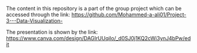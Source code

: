 The content in this repository is a part of the group project which can be accessed through the link: https://github.com/Mohammed-a-ali01/Project-3---Data-Visualization-

The presentation is shown by the link: https://www.canva.com/design/DAGIrUUqilo/_d0SJ0j1KQ2cWi3ynJ4bPw/edit
